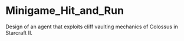# Minigame_Hit_and_Run
Design of an agent that exploits cliff vaulting mechanics of Colossus in Starcraft II.  
